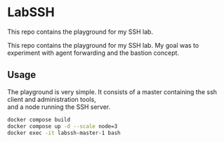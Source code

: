 # LabSSH

This repo contains the playground for my SSH lab.

This repo contains the playground for my SSH lab.
My goal was to experiment with agent forwarding and the bastion concept.

## Usage

The playground is very simple.
It consists of a master containing the ssh client and administration tools, \
and a node running the SSH server.

```bash
docker compose build
docker compose up -d --scale node=3
docker exec -it labssh-master-1 bash
```
